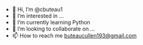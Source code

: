 - 👋 Hi, I’m @cbuteau1
- 👀 I’m interested in ...
- 🌱 I’m currently learning Python
- 💞️ I’m looking to collaborate on ...
- 📫 How to reach me buteaucullen193@gmail.com

<!---
cbuteau1/cbuteau1 is a ✨ special ✨ repository because its `README.md` (this file) appears on your GitHub profile.
You can click the Preview link to take a look at your changes.
--->
